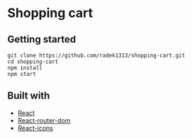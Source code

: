 # Shopping cart

<!-- [Live Demo](https://radek1313.github.io/shopping-cart/) :point_left: -->

## Getting started

```
git clone https://github.com/radek1313/shopping-cart.git
cd shopping-cart
npm install
npm start
```

## Built with

- [React](https://reactjs.org/)
- [React-router-dom](https://reactrouter.com/)
- [React-icons](https://react-icons.github.io/react-icons/)
